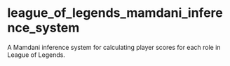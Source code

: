 # league_of_legends_mamdani_inference_system
A Mamdani inference system for calculating player scores for each role in League of Legends. 
